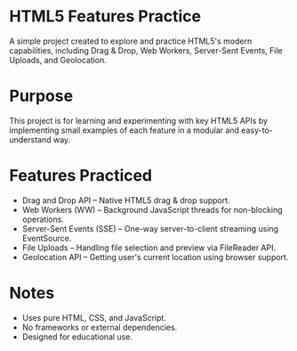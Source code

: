 # HTML5 Features Practice
A simple project created to explore and practice HTML5's modern capabilities, including Drag & Drop, Web Workers, Server-Sent Events, File Uploads, and Geolocation.

# Purpose
This project is for learning and experimenting with key HTML5 APIs by implementing small examples of each feature in a modular and easy-to-understand way.

# Features Practiced
- Drag and Drop API – Native HTML5 drag & drop support.
- Web Workers (WW) – Background JavaScript threads for non-blocking operations.
- Server-Sent Events (SSE) – One-way server-to-client streaming using EventSource.
- File Uploads – Handling file selection and preview via FileReader API.
- Geolocation API – Getting user's current location using browser support.

# Notes
- Uses pure HTML, CSS, and JavaScript.
- No frameworks or external dependencies.
- Designed for educational use.
